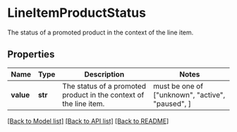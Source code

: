 # LineItemProductStatus

The status of a promoted product in the context of the line item.

## Properties
Name | Type | Description | Notes
------------ | ------------- | ------------- | -------------
**value** | **str** | The status of a promoted product in the context of the line item. |  must be one of ["unknown", "active", "paused", ]

[[Back to Model list]](../README.md#documentation-for-models) [[Back to API list]](../README.md#documentation-for-api-endpoints) [[Back to README]](../README.md)


